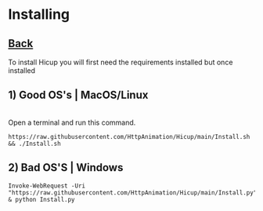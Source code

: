 # Installing
## [Back](README.md)
To install Hicup you will first need the requirements installed but once installed 
## 1) Good OS's | MacOS/Linux
<br>
Open a terminal and run this command.

```
https://raw.githubusercontent.com/HttpAnimation/Hicup/main/Install.sh && ./Install.sh
```

## 2) Bad OS'S | Windows
```
Invoke-WebRequest -Uri "https://raw.githubusercontent.com/HttpAnimation/Hicup/main/Install.py" & python Install.py
```